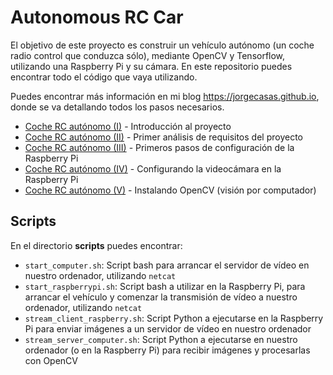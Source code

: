 # Autonomous RC Car

El objetivo de este proyecto es construir un vehículo autónomo (un coche radio control que conduzca sólo), mediante OpenCV y Tensorflow, utilizando una Raspberry Pi y su cámara. En este repositorio puedes encontrar todo el código que vaya utilizando.

Puedes encontrar más información en mi blog https://jorgecasas.github.io, donde se va detallando todos los pasos necesarios.

* [Coche RC autónomo (I)](https://jorgecasas.github.io/2017/08/23/autonomous-rc-car-i) - Introducción al proyecto
* [Coche RC autónomo (II)](https://jorgecasas.github.io/2017/09/09/autonomous-rc-car-ii) - Primer análisis de requisitos del proyecto
* [Coche RC autónomo (III)](https://jorgecasas.github.io/2017/09/12/autonomous-rc-car-iii) - Primeros pasos de configuración de la Raspberry Pi
* [Coche RC autónomo (IV)](https://jorgecasas.github.io/2017/09/16/autonomous-rc-car-iv) - Configurando la videocámara en la Raspberry Pi
* [Coche RC autónomo (V)](https://jorgecasas.github.io/2017/09/24/autonomous-rc-car-v) - Instalando OpenCV (visión por computador)


## Scripts

En el directorio **scripts** puedes encontrar:

* `start_computer.sh`: Script bash para arrancar el servidor de vídeo en nuestro ordenador, utilizando `netcat`
* `start_raspberrypi.sh`: Script bash a utilizar en la Raspberry Pi, para arrancar el vehículo y comenzar la transmisión de vídeo a nuestro ordenador, utilizando `netcat`
* `stream_client_raspberry.sh`: Script Python a ejecutarse en la Raspberry Pi para enviar imágenes a un servidor de vídeo en nuestro ordenador
* `stream_server_computer.sh`: Script Python a ejecutarse en nuestro ordenador (o en la Raspberry Pi) para recibir imágenes y procesarlas con OpenCV

